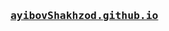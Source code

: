 
<h3><pre><b><a href="https://ayibovShakhzod.github.io/" target="_blank">ayibovShakhzod.github.io</a></b></pre></h3>

